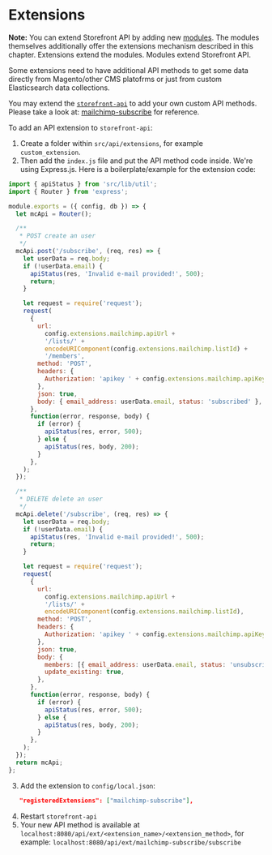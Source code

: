 # Extensions

**Note:** You can extend Storefront API by adding new [modules](../modules/introduction.md). The modules themselves additionally offer the extensions mechanism described in this chapter. Extensions extend the modules. Modules extend Storefront API.

Some extensions need to have additional API methods to get some data directly from Magento/other CMS platofrms or just from custom Elasticsearch data collections.

You may extend the [`storefront-api`](https://github.com/DivanteLtd/storefront-api) to add your own custom API methods. Please take a look at: [mailchimp-subscribe](https://github.com/DivanteLtd/storefront-api/blob/develop/src/api/extensions/mailchimp-subscribe/index.js) for reference.

To add an API extension to `storefront-api`:

1. Create a folder within `src/api/extensions`, for example `custom_extension`.
2. Then add the `index.js` file and put the API method code inside. We're using Express.js. Here is a boilerplate/example for the extension code:

```js
import { apiStatus } from 'src/lib/util';
import { Router } from 'express';

module.exports = ({ config, db }) => {
  let mcApi = Router();

  /**
   * POST create an user
   */
  mcApi.post('/subscribe', (req, res) => {
    let userData = req.body;
    if (!userData.email) {
      apiStatus(res, 'Invalid e-mail provided!', 500);
      return;
    }

    let request = require('request');
    request(
      {
        url:
          config.extensions.mailchimp.apiUrl +
          '/lists/' +
          encodeURIComponent(config.extensions.mailchimp.listId) +
          '/members',
        method: 'POST',
        headers: {
          Authorization: 'apikey ' + config.extensions.mailchimp.apiKey,
        },
        json: true,
        body: { email_address: userData.email, status: 'subscribed' },
      },
      function(error, response, body) {
        if (error) {
          apiStatus(res, error, 500);
        } else {
          apiStatus(res, body, 200);
        }
      },
    );
  });

  /**
   * DELETE delete an user
   */
  mcApi.delete('/subscribe', (req, res) => {
    let userData = req.body;
    if (!userData.email) {
      apiStatus(res, 'Invalid e-mail provided!', 500);
      return;
    }

    let request = require('request');
    request(
      {
        url:
          config.extensions.mailchimp.apiUrl +
          '/lists/' +
          encodeURIComponent(config.extensions.mailchimp.listId),
        method: 'POST',
        headers: {
          Authorization: 'apikey ' + config.extensions.mailchimp.apiKey,
        },
        json: true,
        body: {
          members: [{ email_address: userData.email, status: 'unsubscribed' }],
          update_existing: true,
        },
      },
      function(error, response, body) {
        if (error) {
          apiStatus(res, error, 500);
        } else {
          apiStatus(res, body, 200);
        }
      },
    );
  });
  return mcApi;
};
```

3. Add the extension to `config/local.json`:

```json
   "registeredExtensions": ["mailchimp-subscribe"],
```

4. Restart `storefront-api`
5. Your new API method is available at `localhost:8080/api/ext/<extension_name>/<extension_method>`, for example: `localhost:8080/api/ext/mailchimp-subscribe/subscribe`
